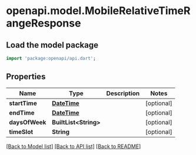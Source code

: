 # openapi.model.MobileRelativeTimeRangeResponse

## Load the model package
```dart
import 'package:openapi/api.dart';
```

## Properties
Name | Type | Description | Notes
------------ | ------------- | ------------- | -------------
**startTime** | [**DateTime**](DateTime.md) |  | [optional] 
**endTime** | [**DateTime**](DateTime.md) |  | [optional] 
**daysOfWeek** | **BuiltList&lt;String&gt;** |  | [optional] 
**timeSlot** | **String** |  | [optional] 

[[Back to Model list]](../README.md#documentation-for-models) [[Back to API list]](../README.md#documentation-for-api-endpoints) [[Back to README]](../README.md)


